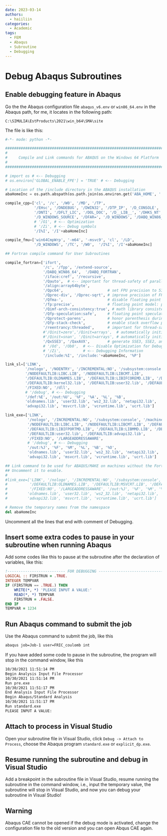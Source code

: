 ```yaml
---
date: 2023-03-14
authors:
  - haiiliin
categories:
  - Academic
tags:
  - FEM
  - Abaqus
  - Subroutine
  - Debugging
---
```


# Debug Abaqus Subroutines

## Enable debugging feature in Abaqus

Go the the Abaqus configuration file `abaqus_v6.env` or `win86_64.env` in the Abaqus path, for me, it locates in the following path:

```
C:\SIMULIA\EstProducts\2021\win_b64\SMA\site
```

The file is like this:

```python
#-*- mode: python -*-

#############################################################################
#                                                                           #
#     Compile and Link commands for ABAQUS on the Windows 64 Platform       #
#                                                                           #
#############################################################################

# import os # <-- Debugging
# os.environ['GLOBAL_ENABLE_FPE'] = 'TRUE' # <-- Debugging

# Location of the /include directory in the ABAQUS installation
abaHomeInc = os.path.abspath(os.path.join(os.environ.get('ABA_HOME', ''), os.pardir))

compile_cpp=['cl', '/c', '/W0', '/MD', '/TP',
             '/EHsc', '/DNDEBUG', '/DWIN32', '/DTP_IP', '/D_CONSOLE',
             '/DNTI', '/DFLT_LIC', '/DOL_DOC', '/D__LIB__', '/DHKS_NT',
             '/D_WINDOWS_SOURCE', '/DFAR=', '/D_WINDOWS', '/DABQ_WIN86_64', '%P',
             # '/O1', # <-- Optimization
             # '/Zi', # <-- Debug symbols
             '/I%I', '/I'+abaHomeInc]

compile_fmu=['win64CmpWrp', '-m64', '-msvc9', 'cl', '/LD',
             '/D_WINDOWS', '/TC', '/W0',  '/I%I', '/I'+abaHomeInc]

## Fortran compile command for User Subroutines

compile_fortran=['ifort',
                 '/c', '/fpp', '/extend-source',
                 '/DABQ_WIN86_64',  '/DABQ_FORTRAN',
                 '/iface:cref', '/recursive',
                 '/Qauto',  # <-- important for thread-safety of parallel user subroutines
                 '/align:array64byte',
                 '/Qpc64',                    # set FPU precision to 53 bit significand
                 '/Qprec-div', '/Qprec-sqrt', # improve precision of FP divides and sqrt
                 '/Qfma-',                    # disable floating point fused multiply-add
                 '/fp:precise',               # floating point model: precise
                 '/Qimf-arch-consistency:true', # math library consistent results
                 '/Qfp-speculation:safe',     # floating point speculations only when safe
                 '/Qprotect-parens',          # honor parenthesis during expression evaluation
                 '/Qfp-stack-check',          # enable stack overflow protection checks
                 '/reentrancy:threaded',      # important for thread-safety
                 #'/Qinit=zero','/Qinit=arrays',  # automatically initialize all arrays to zero
                 #'/Qinit=snan', '/Qinit=arrays', # automatically initialize all arrays to SNAN
                 '/QxSSE3', '/QaxAVX',        # generate SSE3, SSE2, and SSE instructions
                 # '/Od', '/Ob0',  # <-- Disable Optimization for Debugging
                 # '/Zi',          # <-- Debugging Information
                 '/include:%I', '/include:'+abaHomeInc, '%P']

link_sl=['LINK',
         '/nologo', '/NOENTRY', '/INCREMENTAL:NO', '/subsystem:console', '/machine:AMD64',
         '/NODEFAULTLIB:LIBC.LIB', '/NODEFAULTLIB:LIBCMT.LIB',
         '/DEFAULTLIB:OLDNAMES.LIB', '/DEFAULTLIB:LIBIFCOREMD.LIB', '/DEFAULTLIB:LIBIFPORTMD.LIB', '/DEFAULTLIB:LIBMMD.LIB',
         '/DEFAULTLIB:kernel32.lib', '/DEFAULTLIB:user32.lib', '/DEFAULTLIB:advapi32.lib',
         '/FIXED:NO', '/dll',
         # '/debug', # <-- Debugging
         '/def:%E', '/out:%U', '%F', '%A', '%L', '%B',
         'oldnames.lib', 'user32.lib', 'ws2_32.lib', 'netapi32.lib',
         'advapi32.lib', 'msvcrt.lib', 'vcruntime.lib', 'ucrt.lib']

link_exe=['LINK',
          '/nologo', '/INCREMENTAL:NO', '/subsystem:console', '/machine:AMD64', '/STACK:20000000',
          '/NODEFAULTLIB:LIBC.LIB', '/NODEFAULTLIB:LIBCMT.LIB', '/DEFAULTLIB:OLDNAMES.LIB', '/DEFAULTLIB:LIBIFCOREMD.LIB',
          '/DEFAULTLIB:LIBIFPORTMD.LIB', '/DEFAULTLIB:LIBMMD.LIB', '/DEFAULTLIB:kernel32.lib',
          '/DEFAULTLIB:user32.lib', '/DEFAULTLIB:advapi32.lib',
          '/FIXED:NO', '/LARGEADDRESSAWARE',
          # '/debug', # <-- Debugging
          '/out:%J', '%F', '%M', '%L', '%B', '%O',
          'oldnames.lib', 'user32.lib', 'ws2_32.lib', 'netapi32.lib',
          'advapi32.lib', 'msvcrt.lib', 'vcruntime.lib', 'ucrt.lib']

## Link command to be used for ABAQUS/MAKE on machines without the Fortran compiler.
## Uncomment it to enable.
#
#link_exe=['LINK', '/nologo', '/INCREMENTAL:NO', '/subsystem:console', '/machine:AMD64', '/NODEFAULTLIB:LIBC.LIB', '/NODEFAULTLIB:LIBCMT.LIB',
#          '/DEFAULTLIB:OLDNAMES.LIB', '/DEFAULTLIB:MSVCRT.LIB', '/DEFAULTLIB:kernel32.lib', '/DEFAULTLIB:user32.lib', '/DEFAULTLIB:advapi32.lib',
#          '/FIXED:NO', '/LARGEADDRESSAWARE', '/out:%J', '%F', '%M', '%L', '%B', '%O',
#         'oldnames.lib', 'user32.lib', 'ws2_32.lib', 'netapi32.lib',
#         'advapi32.lib', 'msvcrt.lib', 'vcruntime.lib', 'ucrt.lib']

# Remove the temporary names from the namespace
del abaHomeInc
```

Uncomment all the lines that end with comment of Debugging.

## Insert some extra codes to pause in your subroutine when running Abaqus

Add some codes like this to pause at the subroutine after the declaration of variables, like this:

```fortran
!-------------------------- FOR DEBUGGING ------------------------------------
LOGICAL :: FIRSTRUN = .TRUE.
INTEGER TEMPVAR
IF (FIRSTRUN == .TRUE.) THEN
    WRITE(*, *) 'PLEASE INPUT A VALUE:'
    READ(*, *) TEMPVAR
    FIRSTRUN = .FALSE.
END IF
TEMPVAR = 1234
```

## Run Abaqus command to submit the job

Use the Abaqus command to submit the job, like this

```bash
abaqus job=Job-1 user=FRIC_coulomb int
```

If you have added some code to pause in the subroutine, the program will stop in the command window, like this

```bash
10/30/2021 11:51:14 PM
Begin Analysis Input File Processor
10/30/2021 11:51:14 PM
Run pre.exe
10/30/2021 11:51:17 PM
End Analysis Input File Processor
Begin Abaqus/Standard Analysis
10/30/2021 11:51:17 PM
Run standard.exe
PLEASE INPUT A VALUE:
```

## Attach to process in Visual Studio

Open your subroutine file in Visual Studio, click `Debug -> Attach to Process`, choose the Abaqus program `standard.exe` or `explicit_dp.exe`.

## Resume running the subroutine and debug in Visual Studio

Add a breakpoint in the subroutine file in Visual Studio, resume running the subroutine in the command window, i.e., input the temporary value, the subroutine will stop in Visual Studio, and now you can debug your subroutine in Visual Studio!

## Warning

Abaqus CAE cannot be opened if the debug mode is activated, change the configuration file to the old version and you can open Abqus CAE again.

